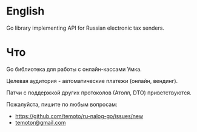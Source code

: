 # English

Go library implementing API for Russian electronic tax senders.


# Что

Go библиотека для работы с онлайн-кассами Умка.

Целевая аудитория - автоматические платежи (онлайн, вендинг).

Патчи с поддержкой других протоколов (Атолл, DTO) приветствуются.

Пожалуйста, пишите по любым вопросам:
- https://github.com/temoto/ru-nalog-go/issues/new
- temotor@gmail.com
